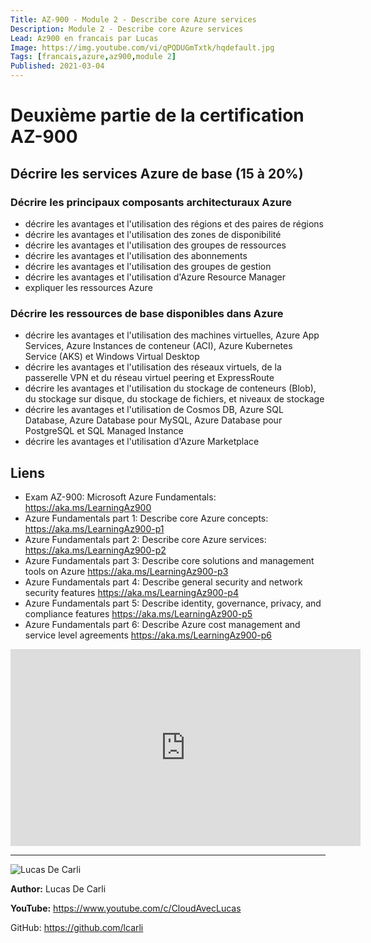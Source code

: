 ```yaml
---
Title: AZ-900 - Module 2 - Describe core Azure services
Description: Module 2 - Describe core Azure services
Lead: Az900 en francais par Lucas
Image: https://img.youtube.com/vi/qPQDUGmTxtk/hqdefault.jpg
Tags: [francais,azure,az900,module 2]
Published: 2021-03-04
---
```


# Deuxième partie de la certification AZ-900

## Décrire les services Azure de base (15 à 20%) 

### Décrire les principaux composants architecturaux Azure

- décrire les avantages et l'utilisation des régions et des paires de régions
- décrire les avantages et l'utilisation des zones de disponibilité
- décrire les avantages et l'utilisation des groupes de ressources
- décrire les avantages et l'utilisation des abonnements
- décrire les avantages et l'utilisation des groupes de gestion
- décrire les avantages et l'utilisation d'Azure Resource Manager
- expliquer les ressources Azure

### Décrire les ressources de base disponibles dans Azure

- décrire les avantages et l'utilisation des machines virtuelles, Azure App Services, Azure
Instances de conteneur (ACI), Azure Kubernetes Service (AKS) et Windows Virtual Desktop
- décrire les avantages et l'utilisation des réseaux virtuels, de la passerelle VPN et du réseau virtuel
peering et ExpressRoute
- décrire les avantages et l'utilisation du stockage de conteneurs (Blob), du stockage sur disque, du stockage de fichiers,
et niveaux de stockage
- décrire les avantages et l'utilisation de Cosmos DB, Azure SQL Database, Azure Database pour
MySQL, Azure Database pour PostgreSQL et SQL Managed Instance
- décrire les avantages et l'utilisation d'Azure Marketplace

## Liens

- Exam AZ-900: Microsoft Azure Fundamentals: https://aka.ms/LearningAz900​
- Azure Fundamentals part 1: Describe core Azure concepts: https://aka.ms/LearningAz900-p1​
- Azure Fundamentals part 2: Describe core Azure services: https://aka.ms/LearningAz900-p2​
- Azure Fundamentals part 3: Describe core solutions and management tools on Azure  https://aka.ms/LearningAz900-p3​
- Azure Fundamentals part 4: Describe general security and network security features  https://aka.ms/LearningAz900-p4​
- Azure Fundamentals part 5: Describe identity, governance, privacy, and compliance features  https://aka.ms/LearningAz900-p5​
- Azure Fundamentals part 6: Describe Azure cost management and service level agreements https://aka.ms/LearningAz900-p6

<iframe width="560" height="315" src="https://www.youtube.com/embed/qPQDUGmTxtk" frameborder="0" allow="accelerometer; autoplay; clipboard-write; encrypted-media; gyroscope; picture-in-picture" allowfullscreen></iframe>

---

![Lucas De Carli](https://avatars.githubusercontent.com/u/4472823?s=460&u=37d097ad8cdf91316d0f8231cd41f25c68c15e88&v=4)

**Author:** Lucas De Carli

**YouTube:** https://www.youtube.com/c/CloudAvecLucas

GitHub: https://github.com/lcarli

